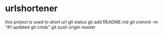 # urlshortener
this project is used to short url
git status
git add README.md
git commit -m "#1 updated git cmds"
git push origin master
